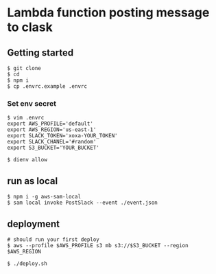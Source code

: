 # Lambda function posting message to clask

## Getting started

```
$ git clone
$ cd
$ npm i
$ cp .envrc.example .envrc
```

### Set env secret

```
$ vim .envrc
export AWS_PROFILE='default'
export AWS_REGION='us-east-1'
export SLACK_TOKEN='xoxa-YOUR_TOKEN'
export SLACK_CHANEL='#random'
export S3_BUCKET='YOUR_BUCKET'

$ dienv allow
```

## run as local

```
$ npm i -g aws-sam-local
$ sam local invoke PostSlack --event ./event.json
```

## deployment

```
# should run your first deploy
$ aws --profile $AWS_PROFILE s3 mb s3://$S3_BUCKET --region $AWS_REGION

$ ./deploy.sh
```
